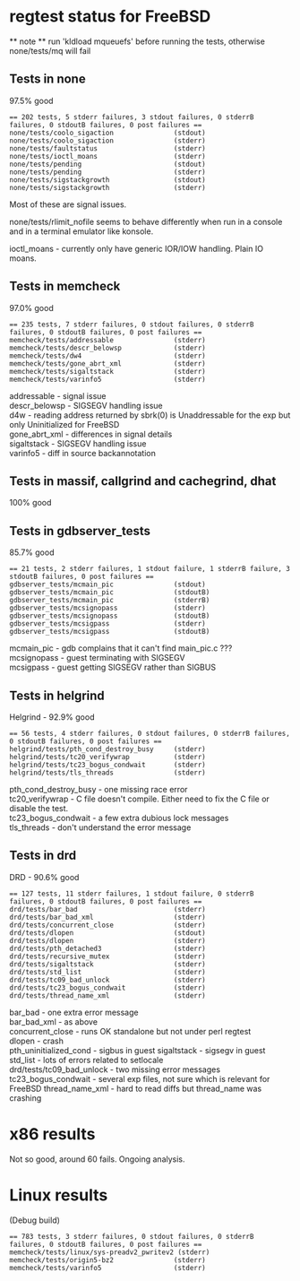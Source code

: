 # regtest status for FreeBSD

** note ** run 'kldload mqueuefs' before running the tests, otherwise none/tests/mq will fail

## Tests in none

97.5% good

```
== 202 tests, 5 stderr failures, 3 stdout failures, 0 stderrB failures, 0 stdoutB failures, 0 post failures ==
none/tests/coolo_sigaction               (stdout)
none/tests/coolo_sigaction               (stderr)
none/tests/faultstatus                   (stderr)
none/tests/ioctl_moans                   (stderr)
none/tests/pending                       (stdout)
none/tests/pending                       (stderr)
none/tests/sigstackgrowth                (stdout)
none/tests/sigstackgrowth                (stderr)
```

Most of these are signal issues.  

none/tests/rlimit_nofile seems to behave differently when run in a console and in a terminal emulator like konsole.  

ioctl_moans - currently only have generic IOR/IOW handling. Plain IO moans.  

## Tests in memcheck

97.0% good

```
== 235 tests, 7 stderr failures, 0 stdout failures, 0 stderrB failures, 0 stdoutB failures, 0 post failures ==
memcheck/tests/addressable               (stderr)
memcheck/tests/descr_belowsp             (stderr)
memcheck/tests/dw4                       (stderr)
memcheck/tests/gone_abrt_xml             (stderr)
memcheck/tests/sigaltstack               (stderr)
memcheck/tests/varinfo5                  (stderr)
```

addressable - signal issue  
descr_belowsp - SIGSEGV handling issue  
d4w - reading address returned by sbrk(0) is Unaddressable for the exp but only Uninitialized for FreeBSD  
gone_abrt_xml - differences in signal details  
sigaltstack - SIGSEGV handling issue  
varinfo5 - diff in source backannotation  

## Tests in massif, callgrind and cachegrind, dhat

100% good

## Tests in gdbserver_tests

85.7% good

```
== 21 tests, 2 stderr failures, 1 stdout failure, 1 stderrB failure, 3 stdoutB failures, 0 post failures ==
gdbserver_tests/mcmain_pic               (stdout)
gdbserver_tests/mcmain_pic               (stdoutB)
gdbserver_tests/mcmain_pic               (stderrB)
gdbserver_tests/mcsignopass              (stderr)
gdbserver_tests/mcsignopass              (stdoutB)
gdbserver_tests/mcsigpass                (stderr)
gdbserver_tests/mcsigpass                (stdoutB)

```

mcmain_pic - gdb complains that it can't find main_pic.c ???  
mcsignopass - guest terminating with SIGSEGV  
mcsigpass - guest getting SIGSEGV rather than SIGBUS  

## Tests in helgrind

Helgrind - 92.9% good
```
== 56 tests, 4 stderr failures, 0 stdout failures, 0 stderrB failures, 0 stdoutB failures, 0 post failures ==
helgrind/tests/pth_cond_destroy_busy     (stderr)
helgrind/tests/tc20_verifywrap           (stderr)
helgrind/tests/tc23_bogus_condwait       (stderr)
helgrind/tests/tls_threads               (stderr)
```
pth_cond_destroy_busy - one missing race error  
tc20_verifywrap - C file doesn't compile. Either need to fix the C file or disable the test.  
tc23_bogus_condwait - a few extra dubious lock messages  
tls_threads - don't understand the error message  

## Tests in drd

DRD - 90.6% good


```
== 127 tests, 11 stderr failures, 1 stdout failure, 0 stderrB failures, 0 stdoutB failures, 0 post failures ==
drd/tests/bar_bad                        (stderr)
drd/tests/bar_bad_xml                    (stderr)
drd/tests/concurrent_close               (stderr)
drd/tests/dlopen                         (stdout)
drd/tests/dlopen                         (stderr)
drd/tests/pth_detached3                  (stderr)
drd/tests/recursive_mutex                (stderr)
drd/tests/sigaltstack                    (stderr)
drd/tests/std_list                       (stderr)
drd/tests/tc09_bad_unlock                (stderr)
drd/tests/tc23_bogus_condwait            (stderr)
drd/tests/thread_name_xml                (stderr)
```

bar_bad - one extra error message  
bar_bad_xml - as above  
concurrent_close - runs OK standalone but not under perl regtest  
dlopen - crash  
pth_uninitialized_cond - sigbus in guest
sigaltstack - sigsegv in guest  
std_list - lots of errors related to setlocale  
drd/tests/tc09_bad_unlock - two missing error messages  
tc23_bogus_condwait - several exp files, not sure which is relevant for FreeBSD 
thread_name_xml - hard to read diffs but thread_name was crashing  


# x86 results

Not so good, around 60 fails. Ongoing analysis.

# Linux results

(Debug build)

```
== 783 tests, 3 stderr failures, 0 stdout failures, 0 stderrB failures, 0 stdoutB failures, 0 post failures ==
memcheck/tests/linux/sys-preadv2_pwritev2 (stderr)
memcheck/tests/origin5-bz2               (stderr)
memcheck/tests/varinfo5                  (stderr)
```
